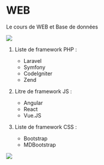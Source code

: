 # WEB
Le cours de WEB et Base de données

<img src="https://mdn.mozillademos.org/files/16042/model-view-controller-light-blue.png">

1. Liste de framework PHP :
    - Laravel
    - Symfony
    - CodeIgniter
    - Zend

2. Litre de framework JS :
    - Angular
    - React
    - Vue.JS

3. Liste de framework CSS :
    - Bootstrap
    - MDBootstrap

<img src="http://cartman34.fr/wp-content/uploads/2017/01/sql_joins.jpg">
